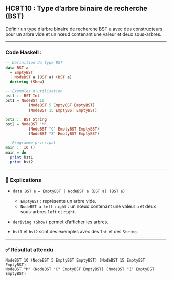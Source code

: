 ## HC9T10 : Type d’arbre binaire de recherche (BST)

Définir un type d’arbre binaire de recherche BST a avec des constructeurs pour un arbre vide et un nœud contenant une valeur et deux sous-arbres.

---

### Code Haskell :

```haskell
-- Définition du type BST
data BST a
  = EmptyBST
  | NodeBST a (BST a) (BST a)
  deriving (Show)

-- Exemples d'utilisation
bst1 :: BST Int
bst1 = NodeBST 10
          (NodeBST 5 EmptyBST EmptyBST)
          (NodeBST 15 EmptyBST EmptyBST)

bst2 :: BST String
bst2 = NodeBST "M"
          (NodeBST "C" EmptyBST EmptyBST)
          (NodeBST "Z" EmptyBST EmptyBST)

-- Programme principal
main :: IO ()
main = do
  print bst1
  print bst2
```

---

### 🔎 Explications

* `data BST a = EmptyBST | NodeBST a (BST a) (BST a)`

  * `EmptyBST` : représente un arbre vide.
  * `NodeBST a left right` : un nœud contenant une valeur `a` et deux sous-arbres `left` et `right`.
* `deriving (Show)` permet d’afficher les arbres.
* `bst1` et `bst2` sont des exemples avec des `Int` et des `String`.

---

### ✅ Résultat attendu

```
NodeBST 10 (NodeBST 5 EmptyBST EmptyBST) (NodeBST 15 EmptyBST EmptyBST)
NodeBST "M" (NodeBST "C" EmptyBST EmptyBST) (NodeBST "Z" EmptyBST EmptyBST)
```
